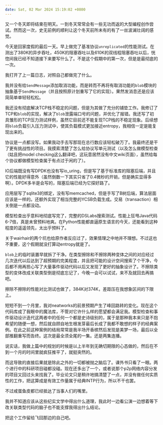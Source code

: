 ```yaml
---
date: Sat, 02 Mar 2024 15:19:02 +0800
---
```


又一个冬天即将结束在明天。一到冬天常常会有一些无功而返的大型编程创作尝试。然而这一次，史无前例的顺利让这个冬天前所未有的有了一丝波澜壮阔的感觉。

今天是回家度假的最后一天。早上做完了基准协议`unreplicated`的性能测试。在测出了380K的异步吞吐，450K的阻塞吞吐以及610K的双线程阻塞吞吐以后，恍惚间我已经不知道接下来要写什么了。不是这个假期中的第一次，但是是最彻底的一次。

我打开了上一篇日志，对照自己都做完了什么。

我并没有给`SendMessage`添加取消功能，而是转而不再将有取消功能的`blob`模块的抽象基于`SendMessage`（并且按照原计划重写了它的实现）。果然发消息还是应该简简单单轻轻松松。

我还没有彻底解决TCP栈不稳定的问题，但是为其做了充分的铺垫工作。我修订了TCP和`blob`的实现，解决了`blob`泄露端口号的问题，并优化了报错。我还写了初具雏形的TCP压力测试样例，虽然它目前还不能复现TCP栈的不稳定现象。后续想将`blob`负载引入压力测试中，使其负载模式更加接近entropy，我相信一定是能复现出来的。

协议是一点都没写。如果我动手去写那现在总行数应该轻松破万了。我最终还是干了更有挑战性的项目。我摸索清楚了怎么给协议写单元测试（以及怎么做模型检查（姑且把model checking这么翻译吧，这玩意居然没有中文wiki页面），虽然给每个协议都做模型检查属于有点过于闲的了）。

IO后端既没有写DPDK也没有写io_uring，但是写了基于标准库的阻塞后端，并且它的性能好得意外（虽然倒数一下其实只省了0.4微秒的开销，但是确实显得多啊）。DPDK多半是会写的，阻塞后端已经为它探好路了。

应用层写了sqlite3的绑定，没有写memcached，但是手写了B树后端，算法层面应该是一样的。还额外实现了相当完整的YCSB负载生成。交易（transaction）相关倒是一点都没动。

模型检查出乎意料地彻底写完了，完整的DSLabs搜索测试。性能上狂甩Java代码6-7倍，真是未曾预料地爽。在Python性能都直逼原生语言的今天，还能看到这种程度的遥遥领先，太出乎预料了。

关于wairhair的两个坑也给原作者反应过了，效果情理之中地并不理想。不过这也不重要，这个假期就没打算动entropy就是了。

`blob`上的临时装置早就拆了干净。在类型擦除和不擦除两种变体之间的对应经过几次迭代以后达到了超预期的完美程度，并且把可能的设计空间搜索了个干净，今后都不用再担心写了大量事件驱动代码以后又发现了更好的抽象设计了。不擦除类型的变体改成关联类型倒是彻底忘记了，今晚一会可以试试，来不及就回去再搞吧。

擦除不擦除的性能对比测试也做了，384K对374K，差距压在我想象区间的下限上。

短短不到一个月里，我对neatworks的前景预期产生了峰回路转的变化。现在这个代码库成了我眼中的魔法库，不管对它许什么样的愿望都会满足我。模型检查和事件驱动设计迭代这两者中的任何一个都是史诗级别的，属于是那种我本来只是不抱希望的随便一想，然后就自顾自地生根发芽最后长成了我都不敢想的样子的经典案例。在此之前这种案例的结局常常是我半场开香槟然后发现是美梦一场，最后以全部推翻重写而告终。这次是最全须全尾的一集。还是两集连播。

说实话，我做上篇中的规划的时候是以上半年到无确切期限的心态做的，然后在不到一个月的时间里就疯狂推平了，就挺突然的。

而这导致的直接后果就是除此之外的一切都被抛之脑后了。课外书只看了一眼。两个进行中的科研项目碰都没碰。现在还多出了一个，或者说那个p2p网络内容分发的项目又回过头来找我了。毕业论文只是稍许地搞清楚了一点，并没有做任何实质性的工作，把这算成是有效工作量属于经典INTP行为，所以不干也罢。

不过咸蛋鱼皮都已经抵达了当事人们的嘴里。

我并不知道应该从这些纪实文学中得出什么道理，我此时一边看公演一边想着等下改关联类型代码的脑子也不能支撑我得出什么结论。

把这个工作留给飞回那边的自己吧。